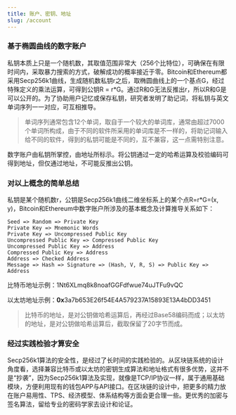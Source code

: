 ```yaml
---
title: 账户、密钥、地址
slug: /account
---
```


### 基于椭圆曲线的数字账户

私钥本质上只是一个随机数，其取值范围非常大（256个比特位），可确保在有限时间内，采取暴力搜索的方式，破解成功的概率接近于零。Bitcoin和Ethereum都采用Secp256k1曲线，生成随机数私钥r之后，取椭圆曲线上的一个基点G，经过特殊定义的乘法运算，可得到公钥R = r*G。通过R和G无法反推出r，所以R和G是可以公开的。为了协助用户记忆或保存私钥，研究者发明了助记词，将私钥与英文单词序列一一对应，可互相推导。

> 单词序列通常包含12个单词，取自于一个较大的单词库，通常由超过7000个单词所构成，由于不同的软件所采用的单词库是不一样的，将助记词输入给不同的软件，得到的私钥可能是不同的，互不兼容，这一点需特别注意。

数字账户由私钥所掌控，由地址所标示。将公钥通过一定的哈希运算及校验编码可得到地址，但仅通过地址，不可能反推出公钥。

### 对以上概念的简单总结

私钥是某个随机数r，公钥是Secp256k1曲线二维坐标系上的某个点R=r*G=(x, y)，Bitcoin和Ethereum中数字账户所涉及的基本概念及计算推导关系如下：

```
Seed => Random => Private Key
Private Key => Mnemonic Words
Private Key => Uncompressed Public Key
Uncompressed Public Key => Compressed Public Key
Uncompressed Public Key => Address
Compressed Public Key => Address 
Address => Checked Address
Message => Hash => Signature => (Hash, V, R, S) => Public Key => Address
```
比特币地址示例：1Nt6XLmq8k8noafGGFdfwue74uJTFu9vQC

以太坊地址示例：**0x**3a7b653E26f54E4A579237A15893E13A4bDD3451

> 比特币的地址，是对公钥做哈希运算后，再经过Base58编码而成；以太坊的地址，是对公钥做哈希运算后，截取保留了20字节而成。

### 经过实践检验才算安全
Secp256k1算法的安全性，是经过了长时间的实践检验的。从区块链系统的设计角度看，选择兼容比特币或以太坊的密钥生成算法和地址格式有很多优势，这并不是“抄袭”，因为Secp256k1算法及实现，就像是TCP/IP协议一样，属于通用基础模块，方便利用现有的钱包APP与API接口。在区块链的设计中，把更多的精力放在账户易用性、TPS、经济模型、体系结构等方面会更合理一些。更优秀的加密与签名算法，留给专业的密码学家去设计和论证。
